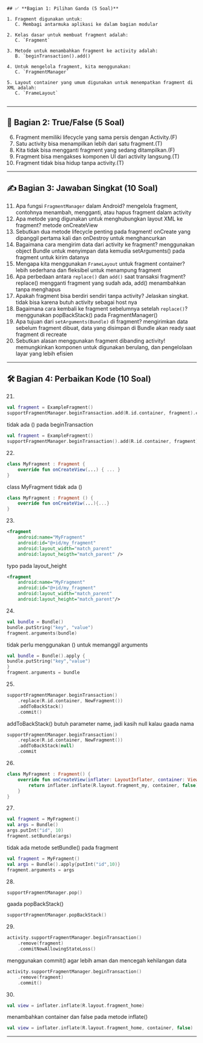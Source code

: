 ```

## ✅ **Bagian 1: Pilihan Ganda (5 Soal)**

1. Fragment digunakan untuk: 
   C. Membagi antarmuka aplikasi ke dalam bagian modular

2. Kelas dasar untuk membuat fragment adalah:  
   C. `Fragment`

3. Metode untuk menambahkan fragment ke activity adalah:  
   B. `beginTransaction().add()`

4. Untuk mengelola fragment, kita menggunakan: 
   C. `FragmentManager`

5. Layout container yang umum digunakan untuk menempatkan fragment di XML adalah:
   C. `FrameLayout`


```

---

## 🔄 **Bagian 2: True/False (5 Soal)**

6. Fragment memiliki lifecycle yang sama persis dengan Activity.(F)
7. Satu activity bisa menampilkan lebih dari satu fragment.(T)
8. Kita tidak bisa mengganti fragment yang sedang ditampilkan.(F)
9. Fragment bisa mengakses komponen UI dari activity langsung.(T)
10. Fragment tidak bisa hidup tanpa activity.(T)

---

## ✍️ **Bagian 3: Jawaban Singkat (10 Soal)**

11. Apa fungsi `FragmentManager` dalam Android?
mengelola fragment, contohnya menambah, mengganti, atau hapus fragment dalam activity
12. Apa metode yang digunakan untuk menghubungkan layout XML ke fragment?
metode onCreateView
13. Sebutkan dua metode lifecycle penting pada fragment!
onCreate yang dipanggil pertama kali dan onDestroy untuk menghancurkan
14. Bagaimana cara mengirim data dari activity ke fragment?
menggunakan object Bundle untuk menyimpan data kemudia setArguments() pada fragment untuk kirim datanya
15. Mengapa kita menggunakan `FrameLayout` untuk fragment container?
lebih sederhana dan fleksibel untuk menampung fragment
16. Apa perbedaan antara `replace()` dan `add()` saat transaksi fragment?
replace() mengganti fragment yang sudah ada, add() menambahkan tanpa menghapus
17. Apakah fragment bisa berdiri sendiri tanpa activity? Jelaskan singkat.
tidak bisa karena butuh activity sebagai host nya
18. Bagaimana cara kembali ke fragment sebelumnya setelah `replace()`?
menggunakan popBackStack() pada FragmentManager()
19. Apa tujuan dari `setArguments(Bundle)` di fragment?
mengirimkan data sebelum fragment dibuat, data yang disimpan di Bundle akan ready saat fragment di recreate
20. Sebutkan alasan menggunakan fragment dibanding activity!
memungkinkan komponen untuk digunakan berulang, dan pengelolaan layar yang lebih efisien

---

## 🛠️ **Bagian 4: Perbaikan Kode (10 Soal)**

21.

```kotlin
val fragment = ExampleFragment()
supportFragmentManager.beginTransaction.add(R.id.container, fragment).commit()
```
tidak ada () pada beginTransaction
```kotlin
val fragment = ExampleFragment()
supportFragmentManager.beginTransaction().add(R.id.container, fragment).commit()
```

22.

```kotlin
class MyFragment : Fragment {
    override fun onCreateView(...) { ... }
}
```
class MyFragment tidak ada ()
```kotlin
class MyFragment : Fragment () {
    override fun onCreateViw(...){...}
}
```

23.

```xml
<fragment
    android:name="MyFragment"
    android:id="@+id/my_fragment"
    android:layout_width="match_parent"
    android:layout_heigth="match_parent" />
```
typo pada layout_height
```xml
<fragment
    android:name="MyFragment"
    android:id="@+id/my_fragment"
    android:layout_width="match_parent"
    android:layout_height="match_parent"/>
```

24.

```kotlin
val bundle = Bundle()
bundle.putString("key", "value")
fragment.arguments(bundle)
```
tidak perlu menggunakan () untuk memanggil arguments
```kotlin
val bundle = Bundle().apply {
bundle.putString("key","value")
} 
fragment.arguments = bundle
```

25.

```kotlin
supportFragmentManager.beginTransaction()
    .replace(R.id.container, NewFragment())
    .addToBackStack()
    .commit()
```
addToBackStack() butuh parameter name, jadi kasih null kalau gaada nama
```kotlin
supportFragmentManager.beginTransaction()
    .replace(R.id.container, NewFragment())
    .addToBackStack(null)
    .commit
```

26.

```kotlin
class MyFragment : Fragment() {
    override fun onCreateView(inflater: LayoutInflater, container: ViewGroup?, savedInstanceState: Bundle?): View {
        return inflater.inflate(R.layout.fragment_my, container, false)
    }
}
```


27.

```kotlin
val fragment = MyFragment()
val args = Bundle()
args.putInt("id", 10)
fragment.setBundle(args)
```
tidak ada metode setBundle() pada fragment
```kotlin
val fragment = MyFragment()
val args = Bundle().apply{putInt("id",10)}
fragment.arguments = args
```
28.

```kotlin
supportFragmentManager.pop()
```
gaada popBackStack()
```kotlin
supportFragmentManager.popBackStack()
```


29.

```kotlin
activity.supportFragmentManager.beginTransaction()
    .remove(fragment)
    .commitNowAllowingStateLoss()
```
menggunakan commit() agar lebih aman dan mencegah kehilangan data
```kotlin
activity.supportFragmentManager.beginTransaction()
    .remove(fragment)
    .commit()
```

30.

```kotlin
val view = inflater.inflate(R.layout.fragment_home)
```
menambahkan container dan false pada metode inflate()
```kotlin
val view = inflater.inflate(R.layout.fragment_home, container, false)

```
---
